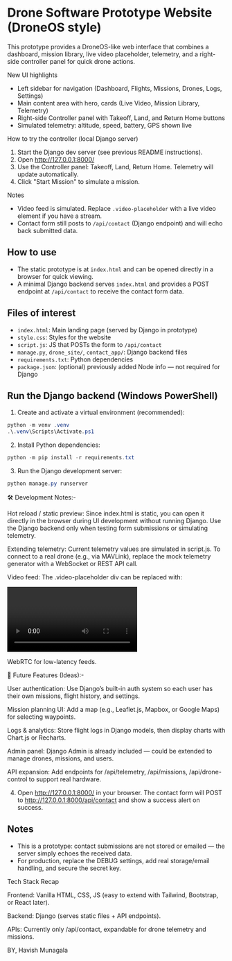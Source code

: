 # Drone Software Prototype Website (DroneOS style)
This prototype provides a DroneOS-like web interface that combines a dashboard, mission library, live video placeholder, telemetry, and a right-side controller panel for quick drone actions.

New UI highlights
- Left sidebar for navigation (Dashboard, Flights, Missions, Drones, Logs, Settings)
- Main content area with hero, cards (Live Video, Mission Library, Telemetry)
- Right-side Controller panel with Takeoff, Land, and Return Home buttons
- Simulated telemetry: altitude, speed, battery, GPS shown live

How to try the controller (local Django server)
1. Start the Django dev server (see previous README instructions).
2. Open http://127.0.0.1:8000/
3. Use the Controller panel: Takeoff, Land, Return Home. Telemetry will update automatically.
4. Click "Start Mission" to simulate a mission.

Notes
- Video feed is simulated. Replace `.video-placeholder` with a live video element if you have a stream.
- Contact form still posts to `/api/contact` (Django endpoint) and will echo back submitted data.

## How to use

- The static prototype is at `index.html` and can be opened directly in a browser for quick viewing.
- A minimal Django backend serves `index.html` and provides a POST endpoint at `/api/contact` to receive the contact form data.

## Files of interest
- `index.html`: Main landing page (served by Django in prototype)
- `style.css`: Styles for the website
- `script.js`: JS that POSTs the form to `/api/contact`
- `manage.py`, `drone_site/`, `contact_app/`: Django backend files
- `requirements.txt`: Python dependencies
- `package.json`: (optional) previously added Node info — not required for Django

## Run the Django backend (Windows PowerShell)

1. Create and activate a virtual environment (recommended):

```powershell
python -m venv .venv
.\.venv\Scripts\Activate.ps1
```

2. Install Python dependencies:

```powershell
python -m pip install -r requirements.txt
```

3. Run the Django development server:

```powershell
python manage.py runserver
```

🛠️ Development Notes:-

Hot reload / static preview: Since index.html is static, you can open it directly in the browser during UI development without running Django. Use the Django backend only when testing form submissions or simulating telemetry.

Extending telemetry: Current telemetry values are simulated in script.js. To connect to a real drone (e.g., via MAVLink), replace the mock telemetry generator with a WebSocket or REST API call.

Video feed: The .video-placeholder div can be replaced with:

<video> tag pointing to a live RTSP/HTTP stream, or

WebRTC for low-latency feeds.

🚀 Future Features (Ideas):-

User authentication: Use Django’s built-in auth system so each user has their own missions, flight history, and settings.

Mission planning UI: Add a map (e.g., Leaflet.js, Mapbox, or Google Maps) for selecting waypoints.

Logs & analytics: Store flight logs in Django models, then display charts with Chart.js or Recharts.

Admin panel: Django Admin is already included — could be extended to manage drones, missions, and users.

API expansion: Add endpoints for /api/telemetry, /api/missions, /api/drone-control to support real hardware.

4. Open http://127.0.0.1:8000/ in your browser. The contact form will POST to http://127.0.0.1:8000/api/contact and show a success alert on success.

## Notes
- This is a prototype: contact submissions are not stored or emailed — the server simply echoes the received data.
- For production, replace the DEBUG settings, add real storage/email handling, and secure the secret key.

Tech Stack Recap

Frontend: Vanilla HTML, CSS, JS (easy to extend with Tailwind, Bootstrap, or React later).

Backend: Django (serves static files + API endpoints).

APIs: Currently only /api/contact, expandable for drone telemetry and missions.

BY,
Havish Munagala

